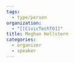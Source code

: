 ```yaml
---
tags:
  - type/person
organization:
  - "[[CivicTechTO]]"
title: Meghan Hellstern
categories:
  - organizer
  - speaker
---
```

